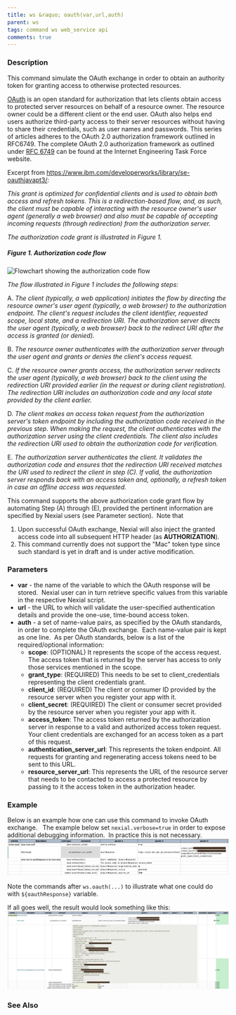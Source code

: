 ```yaml
---
title: ws &raquo; oauth(var,url,auth)
parent: ws
tags: command ws web_service api
comments: true
---
```



### Description
This command simulate the OAuth exchange in order to obtain an authority token for granting access to otherwise 
protected resources.

<a href="https://tools.ietf.org/html/rfc6749" class="external-link" target="_nexial_external">OAuth</a> is an open standard for authorization 
that lets clients obtain access to protected server resources on behalf of a resource owner. The resource owner could 
be a different client or the end user. OAuth also helps end users authorize third-party access to their server 
resources without having to share their credentials, such as user names and passwords. This series of articles 
adheres to the OAuth 2.0 authorization framework outlined in RFC6749. The complete OAuth 2.0 authorization framework 
as outlined under <a href="https://tools.ietf.org/html/rfc6749" class="external-link" target="_nexial_external">RFC 6749</a> can be found at 
the Internet Engineering Task Force website.

Excerpt from <a href="https://www.ibm.com/developerworks/library/se-oauthjavapt3/" class="external-link" target="_nexial_external">https://www.ibm.com/developerworks/library/se-oauthjavapt3/</a>:

_This grant is optimized for confidential clients and is used to obtain both access and refresh tokens. This is a 
redirection-based flow, and, as such, the client must be capable of interacting with the resource owner's user agent 
(generally a web browser) and also must be capable of accepting incoming requests (through redirection) from the 
authorization server._

_The authorization code grant is illustrated in Figure 1._

##### _Figure 1. Authorization code flow_

![`Flowchart showing the authorization code flow`](https://www.ibm.com/developerworks/library/se-oauthjavapt3/image002.png)

_The flow illustrated in Figure 1 includes the following steps:_

A. _The client (typically, a web application) initiates the flow by directing the resource owner's user agent 
   (typically, a web browser) to the authorization endpoint. The client's request includes the client identifier, 
   requested scope, local state, and a redirection URI. The authorization server directs the user agent (typically, a 
   web browser) back to the redirect URI after the access is granted (or denied)._
   
B. _The resource owner authenticates with the authorization server through the user agent and grants or denies the 
   client's access request._

C. _If the resource owner grants access, the authorization server redirects the user agent (typically, a web 
   browser) back to the client using the redirection URI provided earlier (in the request or during client 
   registration). The redirection URI includes an authorization code and any local state provided by the client earlier._

D. _The client makes an access token request from the authorization server's token endpoint by including the 
   authorization code received in the previous step. When making the request, the client authenticates with the 
   authorization server using the client credentials. The client also includes the redirection URI used to obtain the 
   authorization code for verification._

E. _The authorization server authenticates the client. It validates the authorization code and ensures that the 
   redirection URI received matches the URI used to redirect the client in step (C). If valid, the authorization server 
   responds back with an access token and, optionally, a refresh token in case an offline access was requested._

This command supports the above authorization code grant flow by automating Step (A) through (E), provided the 
pertinent information are specified by Nexial users (see Parameter section).  Note that

1. Upon successful OAuth exchange, Nexial will also inject the granted access code into all subsequent HTTP header 
   (as **AUTHORIZATION**). 
2. This command currently does not support the "Mac" token type since such standard is yet in draft and is under 
   active modification.


### Parameters
- **var** \- the name of the variable to which the OAuth response will be stored.  Nexial user can in turn retrieve 
  specific values from this variable in the respective Nexial script.
- **url** \- the URL to which will validate the user-specified authentication details and provide the one-use, 
  time-bound access token.
- **auth** \- a set of name-value pairs, as specified by the OAuth standards, in order to complete the OAuth 
  exchange.  Each name-value pair is kept as one line.  As per OAuth standards, below is a list of the 
  required/optional information:  
    - **scope**: (OPTIONAL) It represents the scope of the access request. The access token that is returned by the 
      server has access to only those services mentioned in the scope.
    - **grant_type**: (REQUIRED) This needs to be set to client_credentials representing the client credentials grant.
    - **client_id**: (REQUIRED) The client or consumer ID provided by the resource server when you register your app 
      with it.
    - **client_secret**: (REQUIRED) The client or consumer secret provided by the resource server when you register 
      your app with it.  
    - **access_token**: The access token returned by the authorization server in response to a valid and authorized 
      access token request. Your client credentials are exchanged for an access token as a part of this request.
    - **authentication\_server\_url**: This represents the token endpoint. All requests for granting and regenerating 
      access tokens need to be sent to this URL.
    - **resource\_server\_url**: This represents the URL of the resource server that needs to be contacted to access 
      a protected resource by passing to it the access token in the authorization header.


### Example
Below is an example how one can use this command to invoke OAuth exchange.  
The example below set `nexial.verbose=true` in order to expose additional debugging information.  In practice this is 
not necessary.<br/>
![](image/oauth_01.png)

Note the commands after `ws.oauth(...)` to illustrate what one could do with `${oauthResponse}` variable.

If all goes well, the result would look something like this:<br/>
![](image/oauth_02.png)


### See Also
